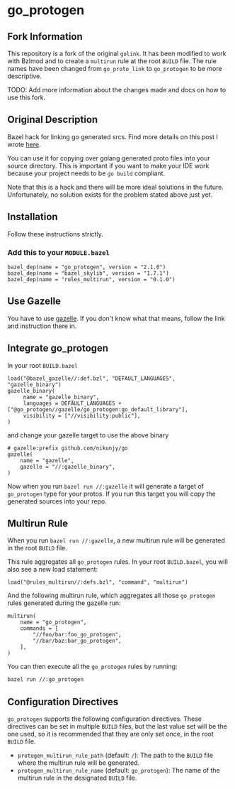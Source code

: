 # go_protogen

## Fork Information

This repository is a fork of the original `golink`. It has been modified to work with Bzlmod and to create a `multirun` rule at the root `BUILD` file.
The rule names have been changed from `go_proto_link` to `go_protogen` to be more descriptive.

TODO: Add more information about the changes made and docs on how to use this fork.

## Original Description

Bazel hack for linking go generated srcs. Find more details on this post I wrote [here](https://medium.com/goc0de/a-cute-bazel-proto-hack-for-golang-ides-2a4ef0415a7f?source=friends_link&sk=2ee762dff53812f8068b44f9e0f085f7).

You can use it for copying over golang generated proto files into your source directory.
This is important if you want to make your IDE work because your project needs to be `go build` compliant.

Note that this is a hack and there will be more ideal solutions in the future. Unfortunately, no solution exists for the problem stated above just yet.

## Installation

Follow these instructions strictly.

### Add this to your `MODULE.bazel`

```bazel
bazel_dep(name = "go_protogen", version = "2.1.0")
bazel_dep(name = "bazel_skylib", version = "1.7.1")
bazel_dep(name = "rules_multirun", version = "0.1.0")
```

## Use Gazelle

You have to use [gazelle](https://github.com/bazelbuild/bazel-gazelle). If you don't know what that means, follow the link and instruction there in.

## Integrate go_protogen

In your root `BUILD.bazel`

```bazel
load("@bazel_gazelle//:def.bzl", "DEFAULT_LANGUAGES", "gazelle_binary")
gazelle_binary(
     name = "gazelle_binary",
     languages = DEFAULT_LANGUAGES + ["@go_protogen//gazelle/go_protogen:go_default_library"],
     visibility = ["//visibility:public"],
)
```

and change your gazelle target to use the above binary

```bazel
# gazelle:prefix github.com/nikunjy/go
gazelle(
    name = "gazelle",
    gazelle = "//:gazelle_binary",
)
```

Now when you run `bazel run //:gazelle` it will generate a target of `go_protogen` type for your protos. If you run this target you will copy the generated sources into your repo.

## Multirun Rule

When you run `bazel run //:gazelle`, a new multirun rule will be generated in the root `BUILD` file. 

This rule aggregates all `go_protogen` rules.
In your root `BUILD.bazel`, you will also see a new load statement:

```bazel
load("@rules_multirun//:defs.bzl", "command", "multirun")
```

And the following multirun rule, which aggregates all those `go_protogen`
rules generated during the gazelle run:

```bazel
multirun(
    name = "go_protogen",
    commands = [
        "//foo/bar:foo_go_protogen",
        "//bar/baz:bar_go_protogen",
    ],
)
```

You can then execute all the `go_protogen` rules by running:

```bash
bazel run //:go_protogen
```

## Configuration Directives

`go_protogen` supports the following configuration directives. These
directives can be set in multiple `BUILD` files, but the last value set
will be the one used, so it is recommended that they are only
set once, in the root `BUILD` file.

- `protogen_multirun_rule_path` (default: `/`): The path to the `BUILD` file where the multirun rule will be generated.
- `protogen_multirun_rule_name` (default: `go_protogen`): The name of the multirun rule in the designated `BUILD` file.